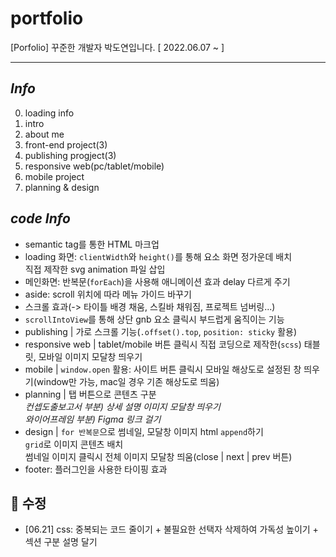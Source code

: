 # portfolio
[Porfolio] 꾸준한 개발자 박도연입니다.
[ 2022.06.07 ~ ]

***

## _Info_
0. loading info
1. intro
2. about me
3. front-end project(3)
4. publishing progject(3)
5. responsive web(pc/tablet/mobile)
6. mobile project
7. planning & design

## _code Info_
* semantic tag를 통한 HTML 마크업
* loading 화면: `clientWidth`와 `height()`를 통해 요소 화면 정가운데 배치 <br>
              직접 제작한 svg animation 파일 삽입
* 메인화면: 반복문(`forEach`)을 사용해 애니메이션 효과 delay 다르게 주기
* aside: scroll 위치에 따라 메뉴 가이드 바꾸기
* 스크롤 효과(-> 타이틀 배경 채움, 스킬바 채워짐, 프로젝트 넘버링...)
* `scrollIntoView`를 통해 상단 gnb 요소 클릭시 부드럽게 움직이는 기능
* publishing | 가로 스크롤 기능(`.offset().top`, `position: sticky` 활용)
* responsive web | tablet/mobile 버튼 클릭시 직접 코딩으로 제작한(`scss`) 태블릿, 모바일 이미지 모달창 띄우기
* mobile | `window.open` 활용: 사이트 버튼 클릭시 모바일 해상도로 설정된 창 띄우기(window만 가능, mac일 경우 기존 해상도로 띄움)
* planning | 탭 버튼으로 콘텐츠 구분 <br>
             _컨셉도출보고서 부분) 상세 설명 이미지 모달창 띄우기_ <br>
             _와이어프레임 부분) Figma 링크 걸기_ <br>
* design | `for 반복문`으로 썸네일, 모달창 이미지 html `append`하기 <br>
            `grid`로 이미지 콘텐츠 배치 <br>
            썸네일 이미지 클릭시 전체 이미지 모달창 띄움(close | next | prev 버튼) <br>
* footer: 플러그인을 사용한 타이핑 효과
## 🚀 수정
* [06.21] css: 중복되는 코드 줄이기 + 불필요한 선택자 삭제하여 가독성 높이기 + 섹션 구분 설명 달기
